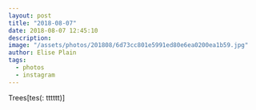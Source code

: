 ```yaml
---
layout: post
title: "2018-08-07"
date: 2018-08-07 12:45:10
description: 
image: "/assets/photos/201808/6d73cc801e5991ed80e6ea0200ea1b59.jpg"
author: Elise Plain
tags: 
  - photos
  - instagram
---
```


Trees[tes(: tttttt)]
<p></p>
